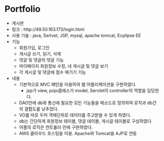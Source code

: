 # Portfolio

<ul>
  <li>게시판 </li>
  <li>링크 : http://49.50.163.173/login.html</li>
  <li>사용 기술 : java, Serlvet, JSP, mysql, apache tomcat, Ecplipse EE </li>
  <li>기능
    <ul>
      <li>회원가입, 로그인</li>
      <li>게시글 쓰기, 읽기, 삭제</li>
      <li>댓글 및 댓글의 댓글 기능</li>
      <li>마이페이지 회원정보 수정, 내 게시글 및 댓글 보기</li>
      <li>각 게시글 및 댓글에 점수 매기기 기능</li>
    </ul>
  </li>
  <li>내용
    <ul>
      <li>기본적으로 MVC 패턴을 이용하여 웹 어플리케이션을 구현하였다.
        <ul>
          <li>jsp가 view, pojo클래스가 model, Servlet이 controller의 역할을 담당한다. </li>
        </ul>
      </li>
      <li>DAO안에 db와 통신에 필요한 모든 기능들을 메소드로 정의하여 로직과 db간의 결합도를 낮추었다.  </li>
      <li>VO를 따로 두어 객체단위로 데이터를 주고받을 수 있게 하였다.</li>
      <li>db는 간단하게 회원정보 테이블, 댓글 테이블, 게시글 테이블로 구성하였다. </li>
      <li>어플의 로직은 컨트롤러 안에 구현하였다. </li>
      <li>AWS 클라우드 호스팅을 이용. Apache와 Tomcat을 AJP로 연동 </li> 
    </ul>
  </li>
</ul>



